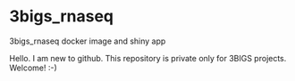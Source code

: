 # 3bigs_rnaseq
3bigs_rnaseq docker image and shiny app

Hello. I am new to github.
This repository is private only for 3BIGS projects.
Welcome! :-)

